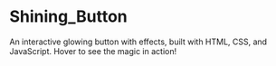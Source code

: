# Shining_Button
An interactive glowing button with effects, built with HTML, CSS, and JavaScript. Hover to see the magic in action!
